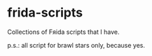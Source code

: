 # frida-scripts
Collections of Fяida scripts that I have.


p.s.: all script for brawl stars only, because yes.
